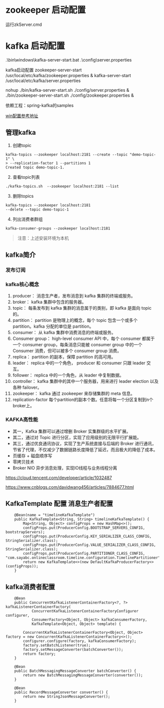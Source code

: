 # zookeeper 启动配置
运行zkServer.cmd
# kafka 启动配置
 .\bin\windows\kafka-server-start.bat .\config\server.properties

kafka启动配置 
zookeeper-server-start /usr/local/etc/kafka/zookeeper.properties & kafka-server-start /usr/local/etc/kafka/server.properties

nohup ./bin/kafka-server-start.sh ./config/server.properties & ./bin/zookeeper-server-start.sh ./config/zookeeper.properties &

依赖工程：spring-kafka的samples

[win配置参考地址](https://www.cnblogs.com/lnice/p/9668750.html)

## 管理kafka
1. 创建topic
````
kafka-topics --zookeeper localhost:2181 --create --topic "demo-topic-1" \
> --replication-factor 1 --partitions 1
Created topic demo-topic-1.
````

2. 查看topic列表

````
./kafka-topics.sh  --zookeeper localhost:2181 --list
````

3. 删除topics

````
kafka-topics --zookeeper localhost:2181 
--delete --topic demo-topic-1
````
4. 列出消费者群组

````
kafka-consumer-groups --zookeeper localhost:2181 

````
> 注意：上述安装环境为本机
## kafka简介

### 发布订阅

### kafka核心概念


1. producer：
消息生产者，发布消息到 kafka 集群的终端或服务。
2. broker：
kafka 集群中包含的服务器。
3. topic：
每条发布到 kafka 集群的消息属于的类别，即 kafka 是面向 topic 的。
4. partition：
partition 是物理上的概念，每个 topic 包含一个或多个 partition。kafka 分配的单位是 partition。
5. consumer：
从 kafka 集群中消费消息的终端或服务。
6. Consumer group：
high-level consumer API 中，每个 consumer 都属于一个 consumer group，每条消息只能被 consumer group 中的一个 Consumer 消费，但可以被多个 consumer group 消费。
7. replica：
partition 的副本，保障 partition 的高可用。
8. leader：
replica 中的一个角色， producer 和 consumer 只跟 leader 交互。
9. follower：
replica 中的一个角色，从 leader 中复制数据。
10. controller：
kafka 集群中的其中一个服务器，用来进行 leader election 以及 各种 failover。
12. zookeeper：
kafka 通过 zookeeper 来存储集群的 meta 信息。
13. replication-factor
每个partition的副本个数。任意将每一个分区复制到n个broker上。

### KAFKA高性能
- 其一，Kafka 集群可以通过增删 Broker 实集群级的水平扩展。
- 其二，通过对 Topic 进行分区，实现了应用级别的无限平行扩展能。
- 其三，通过优良通讯协议，实现了生产系统直接与后端的 Broker 进行通讯，节省了代理，不仅减少了数据链路长度降低了延迟，而且极大的降低了成本。
- 页缓存 + 磁盘顺序写
- 零拷贝技术
- Broker NIO 异步消息处理，实现IO线程与业务线程分离

https://cloud.tencent.com/developer/article/1032487

https://www.cnblogs.com/davidwang456/articles/7884677.html

## KafkaTemplate 配置 消息生产者配置

````
    @Bean(name = "timelineKafkaTemplate")
    public KafkaTemplate<String, String> timelineKafkaTemplate() {
        Map<String, Object> configProps = new HashMap<>();
        configProps.put(ProducerConfig.BOOTSTRAP_SERVERS_CONFIG, bootstrapServers);
        configProps.put(ProducerConfig.KEY_SERIALIZER_CLASS_CONFIG, StringSerializer.class);
        configProps.put(ProducerConfig.VALUE_SERIALIZER_CLASS_CONFIG, StringSerializer.class);
        configProps.put(ProducerConfig.PARTITIONER_CLASS_CONFIG, "com.sayabc.onlineclassroom.timeline.configuration.TimelinePartitioner");
        return new KafkaTemplate<>(new DefaultKafkaProducerFactory<>(configProps));
    }
````

##  kafka消费者配置

````
    @Bean
    public ConcurrentKafkaListenerContainerFactory<?, ?> kafkaListenerContainerFactory(
            ConcurrentKafkaListenerContainerFactoryConfigurer configurer,
            ConsumerFactory<Object, Object> kafkaConsumerFactory,
            KafkaTemplate<Object, Object> template) {

        ConcurrentKafkaListenerContainerFactory<Object, Object> factory = new ConcurrentKafkaListenerContainerFactory<>();
        configurer.configure(factory, kafkaConsumerFactory);
        factory.setBatchListener(true);
        factory.setMessageConverter(batchConverter());
        return factory;
    }

    @Bean
    public BatchMessagingMessageConverter batchConverter() {
        return new BatchMessagingMessageConverter(converter());
    }

    @Bean
    public RecordMessageConverter converter() {
        return new StringJsonMessageConverter();
    }

````

